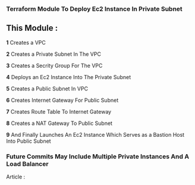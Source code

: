 ### Terraform Module To Deploy Ec2 Instance In Private Subnet


## This Module :

 **1** Creates a VPC

 **2** Creates a Private Subnet In The VPC

 **3**  Creates a Secrity Group For The VPC

 **4** Deploys an Ec2 Instance Into The Private Subnet

 **5** Creates a Public Subnet In VPC

 **6** Creates Internet Gateway For Public Subnet 

 **7** Creates Route Table To Internet Gateway

 **8** Creates a NAT Gateway To Public Subnet

 **9** And Finally Launches An Ec2 Instance Which Serves as a Bastion Host Into Public Subnet
 
 ### Future Commits May Include Multiple Private Instances And A Load Balancer

 
Article : 
